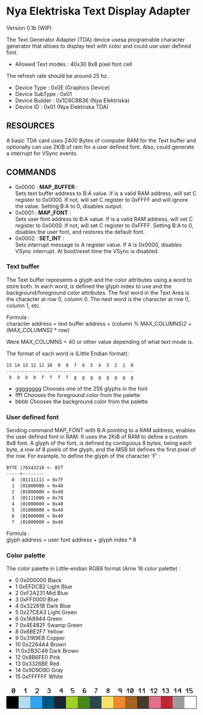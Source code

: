 Nya Elektriska Text Display Adapter
=====================================
Version 0.1b (WIP) 

The Text Generator Adapter (TDA) device  usesa programable character generator 
that allows to display text with color and could use user defined font.

 - Allowed Text modes : 40x30 8x8 pixel font cell

The refresh rate should be around 25 hz.

 - Device Type     : 0x0E (Graphics Device)
 - Device SubType  : 0x01 
 - Device Builder  : 0x1C6C8B36 (Nya Elektriska)
 - Device ID       : 0x01 (Nya Elektriska TDA)

RESOURCES
---------

A basic TDA card uses 2400 Bytes of computer RAM for the Text buffer and 
optionally can use 2KiB of ram for a user defined font. Also, could generate a 
interrupt for VSync events.

COMMANDS
--------

 - 0x0000 : **MAP_BUFFER** :  
   Sets text buffer address to B:A value. If is a valid RAM address, will set 
   C register to 0x0000. If not, will set C register to 0xFFFF and will ignore 
   the value. Setting B:A to 0, disables output.
 - 0x0001 : **MAP_FONT** :  
   Sets user font address to B:A value. If is a valid RAM address, will set C
   register to 0x0000. If not, will set C register to 0xFFFF. Setting B:A to 0,
   disables the user font, and restores the default font.
 - 0x0002 : **SET_INT** :  
   Sets interrupt message to A register value. If A is 0x0000, disables VSync 
   interrupt. At boot/reset time the VSync is disabled.

### Text buffer

The Text buffer represents a glyph and the color attributes using a word to 
store both. In each word, is defined the glyph index to use and the 
background/foreground color attributes.
The first word in the Text Area is the character at row 0, column 0. The next
word is the character at row 0, column 1, etc.

Formula :  
    character address = 
    text buffer address + (column % MAX_COLUMNS)*2 + (MAX_COLUMNS*2 * row)

Were MAX_COLUMNS = 40 or other value depending of what text mode is.

The format of each word is (Little Endian format):

    15 14 13 12 11 10  9  8  7  6  5  4  3  2  1  0
    -----------------------------------------------
     b  b  b  b  f  f  f  f  g  g  g  g  g  g  g  g

 - gggggggg Chooses one of the 256 glyphs in the font
 - ffff Chooses the foreground color from the palette
 - bbbb Chooses the background color from the palette


### User defined font

Sending command MAP_FONT with B:A pointing to a RAM address, enables the user 
defined font in RAM. It uses the 2KiB of RAM to define a custom 8x8 font.
A glyph of the font, is defined by contiguous 8 bytes, being each byte, a row 
of 8 pixels of the glyph, and the MSB bit defines the first pixel of the row. 
For example, to define the glyph of the character 'F' :

    BYTE |76543210 <- BIT
    -----+--------
      0  |01111111 = 0x7F
      1  |01000000 = 0x40
      2  |01000000 = 0x40
      3  |01111000 = 0x78
      4  |01000000 = 0x40
      5  |01000000 = 0x40
      6  |01000000 = 0x40
      7  |01000000 = 0x40

Formula :  
    glyph address = user font address + glyph index * 8


### Color palette

The color palette in Little-endian RGB8 format (Arne 16 color palette) : 

 - 0   0x000000 Black
 - 1   0xEFDCB2 Light Blue
 - 2   0xF2A231 Mid Blue
 - 3   0xFF0000 Blue
 - 4   0x32261B Dark Blue
 - 5   0x27CEA3 Light Green
 - 6   0x1A8944 Green
 - 7   0x4E482F Swamp Green
 - 8   0x6BE2F7 Yellow 
 - 9   0x3189EB Copper
 - 10  0x2264A4 Brown
 - 11  0x2B3C49 Dark Brown
 - 12  0x8B6FE0 Pink
 - 13  0x3326BE Red
 - 14  0x9D9D9D Gray
 - 15  0xFFFFFF White

![Palette](./palette.png "Palette")


